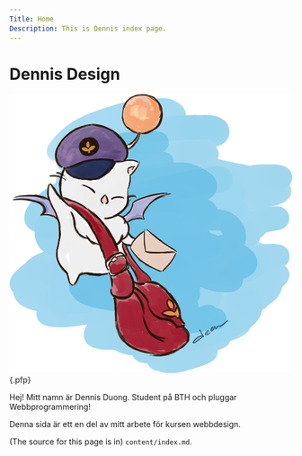 ```yaml
---
Title: Home
Description: This is Dennis index page.
---
```


Dennis Design
==========================

![Dennis som en moogle](assets\img\moogle.png){.pfp}

Hej! Mitt namn är Dennis Duong. Student på BTH och pluggar Webbprogrammering!

Denna sida är ett en del av mitt arbete för kursen webbdesign.

(The source for this page is in) `content/index.md`.
